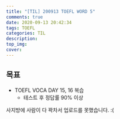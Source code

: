 ```yaml
---
title: "[TIL] 200913 TOEFL WORD 5"
comments: true
date: 2020-09-13 20:42:34
tags: TOEFL
categories: TIL
description:
top_img:
cover:
---
```

## 목표
- TOEFL VOCA DAY 15, 16 복습
    - 테스트 후 정답률 90% 이상

사지방에 사람이 다 꽉차서 업로드를 못했습니다. :(